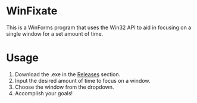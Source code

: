 # WinFixate

This is a WinForms program that uses the Win32 API to aid in focusing on a single window for a set amount of time. 

# Usage
1. Download the .exe in the [Releases](https://github.com/benr0th/WinFixate/releases) section.
2. Input the desired amount of time to focus on a window.
3. Choose the window from the dropdown.
4. Accomplish your goals!
